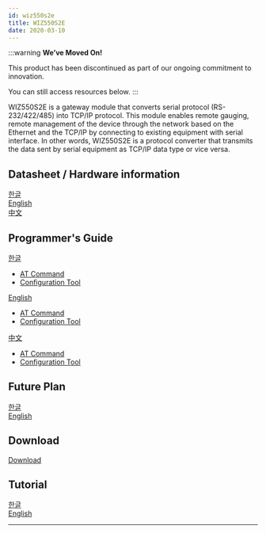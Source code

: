 ```yaml
---
id: wiz550s2e
title: WIZ550S2E
date: 2020-03-10
---
```


:::warning
**We’ve Moved On!**

This product has been discontinued as part of our ongoing commitment to innovation.

You can still access resources below.
:::

WIZ550S2E is a gateway module that converts serial protocol
(RS-232/422/485) into TCP/IP protocol. This module enables remote
gauging, remote management of the device through the network based on
the Ethernet and the TCP/IP by connecting to existing equipment with
serial interface. In other words, WIZ550S2E is a protocol converter that
transmits the data sent by serial equipment as TCP/IP data type or vice
versa.

## Datasheet / Hardware information

[한글](Datasheet-Kor.md)  
[English](Datasheet-Eng.md)  
[中文](Datasheet-Chn.md) 

## Programmer's Guide 

[한글](Programmer-Guide-Kor.md)  
  * [AT Command](AT-Command-Kor.md)  
  * [Configuration Tool](Programmer-Guide-Kor.md#configuration-tool)

[English](Programmer-Guide-Eng.md)  
  * [AT Command](AT-Command-Eng.md)  
  * [Configuration Tool](Programmer-Guide-Eng.md#configuration-tool)  

[中文](Programmer-Guide-Chn.md)  
  * [AT Command](AT-Command-Chn.md)
  * [Configuration Tool](Programmer-Guide-Chn.md#configuration-tool)

## Future Plan 

[한글](Future-Plan-KO.md)  
[English](Future-Plan-EN.md)  

## Download 

[Download](Download.md)  

## Tutorial

[한글](Tutorial-Kor.md)  
[English](Tutorial-Eng.md)  

-----
